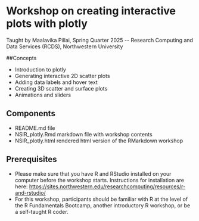 # Workshop on creating interactive plots with plotly
Taught by Maalavika Pillai, Spring Quarter 2025 -- Research Computing and Data Services (RCDS), Northwestern University

##Concepts
* Introduction to plotly
* Generating interactive 2D scatter plots
* Adding data labels and hover text
* Creating 3D scatter and surface plots
* Animations and sliders

## Components
* README.md file
* NSIR_plotly.Rmd markdown file with workshop contents
* NSIR_plotly.html rendered html version of the RMarkdown workshop

## Prerequisites
* Please make sure that you have R and RStudio installed on your computer before the workshop starts. Instructions for installation are here: https://sites.northwestern.edu/researchcomputing/resources/r-and-rstudio/
* For this workshop, participants should be familiar with R at the level of the R Fundamentals Bootcamp, another introductory R workshop, or be a self-taught R coder.

